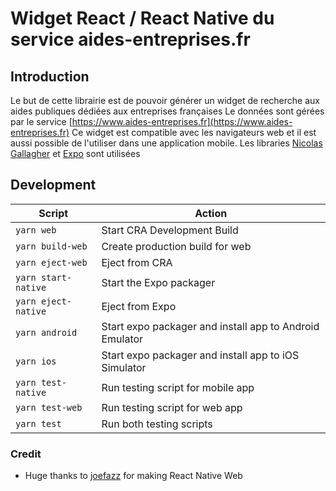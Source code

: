 # Widget React / React Native du service aides-entreprises.fr

## Introduction

Le but de cette librairie est de pouvoir générer un widget de recherche aux aides publiques dédiées aux entreprises françaises
Le données sont gérées par le service [https://www.aides-entreprises.fr](https://www.aides-entreprises.fr)
Ce widget est compatible avec les navigateurs web et il est aussi possible de l'utiliser dans une application mobile.
Les libraries [Nicolas Gallagher](https://github.com/necolas) et [Expo](https://expo.io/) sont utilisées

## Development

| Script              | Action                                                  |
| ------------------- | ------------------------------------------------------- |
| `yarn web`          | Start CRA Development Build                             |
| `yarn build-web`    | Create production build for web                         |
| `yarn eject-web`    | Eject from CRA                                          |
| `yarn start-native` | Start the Expo packager                                 |
| `yarn eject-native` | Eject from Expo                                         |
| `yarn android`      | Start expo packager and install app to Android Emulator |
| `yarn ios`          | Start expo packager and install app to iOS Simulator    |
| `yarn test-native`  | Run testing script for mobile app                       |
| `yarn test-web`     | Run testing script for web app                          |
| `yarn test`         | Run both testing scripts                                |


### Credit

*   Huge thanks to [joefazz](https://github.com/joefazz/react-native-web-starter) for making React Native Web

